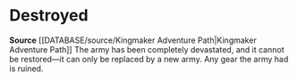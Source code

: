 ﻿# Destroyed

**Source** [[DATABASE/source/Kingmaker Adventure Path|Kingmaker Adventure Path]]
The army has been completely devastated, and it cannot be restored—it can only be replaced by a new army. Any gear the army had is ruined.